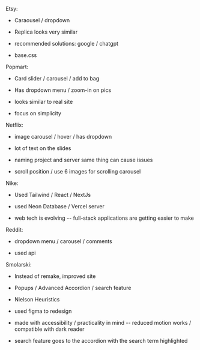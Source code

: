 Etsy:

- Caraousel / dropdown

- Replica looks very similar

- recommended solutions: google / chatgpt

- base.css


Popmart:

- Card slider / carousel / add to bag

- Has dropdown menu / zoom-in on pics

- looks similar to real site

- focus on simplicity


Netflix:

- image carousel / hover / has dropdown

- lot of text on the slides

- naming project and server same thing can cause issues

- scroll position / use 6 images for scrolling carousel


Nike:

- Used Tailwind / React / NextJs

- used Neon Database / Vercel server

- web tech is evolving -- full-stack applications are getting easier to make


Reddit:

- dropdown menu / carousel / comments

- used api 


Smolarski:

- Instead of remake, improved site

- Popups / Advanced Accordion / search feature

- Nielson Heuristics

- used figma to redesign 

- made with accessibility / practicality in mind -- reduced motion works / compatible with dark reader

- search feature goes to the accordion with the search term highlighted

